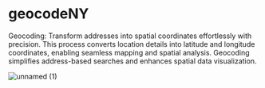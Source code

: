 # geocodeNY
Geocoding: Transform addresses into spatial coordinates effortlessly with precision. This process converts location details into latitude and longitude coordinates, enabling seamless mapping and spatial analysis. Geocoding simplifies address-based searches and enhances spatial data visualization.


![unnamed (1)](https://github.com/mhwahla/OCR_Saudi_Elec/assets/51794945/7df7c768-c42d-4180-8f82-47736e16ae33)
